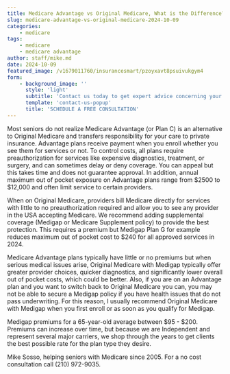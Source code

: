 ```yaml
---
title: Medicare Advantage vs Original Medicare, What is the Difference?
slug: medicare-advantage-vs-original-medicare-2024-10-09
categories:
    - medicare
tags:
    - medicare
    - medicare advantage
author: staff/mike.md
date: 2024-10-09
featured_image: /v1679011760/insurancesmart/pzoyxavt8psuivukgym4
form:
    - background_image: ''
      style: 'light'
      subtitle: 'Contact us today to get expert advice concerning your insurance needs'
      template: 'contact-us-popup'
      title: 'SCHEDULE A FREE CONSULTATION'
---
```


Most seniors do not realize Medicare Advantage (or Plan C) is an alternative to Original
Medicare and transfers responsibility for your care to private insurance. Advantage
plans receive payment when you enroll whether you see them for services or not. To
control costs, all plans require preauthorization for services like expensive diagnostics,
treatment, or surgery, and can sometimes delay or deny coverage. You can appeal but
this takes time and does not guarantee approval. In addition, annual maximum out of
pocket exposure on Advantage plans range from $2500 to $12,000 and often limit
service to certain providers.

When on Original Medicare, providers bill Medicare directly for services with little to no
preauthorization required and allow you to see any provider in the USA accepting
Medicare. We recommend adding supplemental coverage (Medigap or Medicare
Supplement policy) to provide the best protection. This requires a premium but Medigap
Plan G for example reduces maximum out of pocket cost to $240 for all approved
services in 2024.

Medicare Advantage plans typically have little or no premiums but when serious medical
issues arise, Original Medicare with Medigap typically offer greater provider choices,
quicker diagnostics, and significantly lower overall out of pocket costs, which could be
better. Also, if you are on an Advantage plan and you want to switch back to Original Medicare you can, you
may not be able to secure a Medigap policy if you have health issues that do not pass
underwriting. For this reason, I usually recommend Original Medicare with Medigap
when you first enroll or as soon as you qualify for Medigap.

Medigap premiums for a 65-year-old average between $95 - $200. Premiums can
increase over time, but because we are Independent and represent several major
carriers, we shop through the years to get clients the best possible rate for the plan type
they desire.

Mike Sosso, helping seniors with Medicare since 2005. For a no cost consultation call (210) 972-9035.
